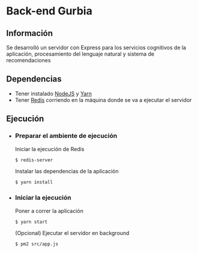 # Back-end Gurbia
## Información 
Se desarrolló un servidor con Express para los servicios cognitivos de la aplicación, procesamiento del lenguaje natural y sistema de recomendaciones 

## Dependencias 
* Tener instalado [NodeJS](https://nodejs.org/en/) y [Yarn](https://yarnpkg.com/lang/en/)  
* Tener [Redis](https://redis.io/) corriendo en la máquina donde se va a ejecutar el servidor

## Ejecución 
* ### Preparar el ambiente de ejecución
    Iniciar la ejecución de Redis
    ```bash
    $ redis-server
    ```
    Instalar las dependencias de la aplicación
    ```bash
    $ yarn install
    ```
* ### Iniciar la ejecución
    Poner a correr la aplicación
    ```bash
    $ yarn start
    ```
    (Opcional) Ejecutar el servidor en background 
    ```bash
    $ pm2 src/app.js
    ```

